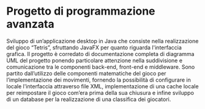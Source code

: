 # Progetto di programmazione avanzata
Sviluppo di un’applicazione desktop in Java che consiste nella realizzazione del gioco “Tetris”, sfruttando JavaFX per quanto riguarda l'interfaccia grafica. Il progetto è corredato di documentazione completa di diagramma UML del progetto ponendo particolare attenzione nella suddivisione e comunicazione tra le componenti back-end, front-end e middleware. Sono partito dall’utilizzo delle componenti matematiche del gioco per l’implementazione dei movimenti, fornendo la possibilità di configurare in locale l'interfaccia attraverso file XML, implementazione di una cache locale per reimpostare il gioco com’era prima della sua chiusura e infine sviluppo di un database per la realizzazione di una classifica dei giocatori.

